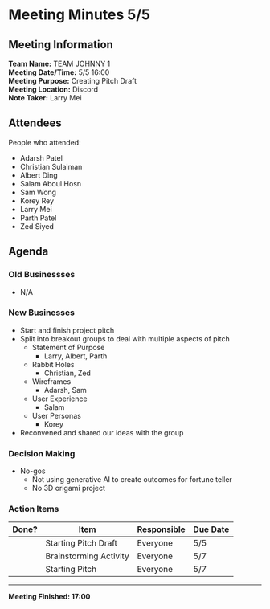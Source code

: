 # Meeting Minutes 5/5
## Meeting Information
**Team Name:** TEAM JOHNNY 1 <br />
**Meeting Date/Time:** 5/5 16:00 <br />
**Meeting Purpose:** Creating Pitch Draft <br />
**Meeting Location:** Discord <br />
**Note Taker:** Larry Mei <br />

## Attendees
People who attended:
- Adarsh Patel
- Christian Sulaiman
- Albert Ding
- Salam Aboul Hosn
- Sam Wong
- Korey Rey
- Larry Mei
- Parth Patel
- Zed Siyed

## Agenda
### Old Businessses
-  N/A
### New Businesses
- Start and finish project pitch
- Split into breakout groups to deal with multiple aspects of pitch
  - Statement of Purpose
    - Larry, Albert, Parth
  - Rabbit Holes
    - Christian, Zed
  - Wireframes
    - Adarsh, Sam
  - User Experience
    - Salam
  - User Personas
    - Korey
- Reconvened and shared our ideas with the group

### Decision Making
- No-gos
  - Not using generative AI to create outcomes for fortune teller
  - No 3D origami project
### Action Items
| Done? | Item | Responsible | Due Date |
| ---- | ---- | ---- | ---- |
| | Starting Pitch Draft | Everyone | 5/5 |
| | Brainstorming Activity | Everyone | 5/7 |
| | Starting Pitch | Everyone | 5/7 |

<hr>

**Meeting Finished: 17:00**
